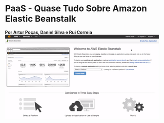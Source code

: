 # **PaaS - Quase Tudo Sobre Amazon Elastic Beanstalk**
**Por Artur Poças, Daniel Silva e Rui Correia**<br>
![1](https://github.com/ruicorreiaDev/PaaS_Grupo3/blob/main/Configura%C3%A7%C3%A3o%20AWS%20Elastic%20Beanstalk/config1.png)

